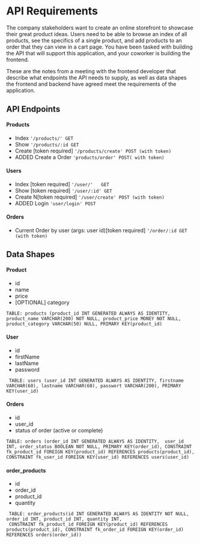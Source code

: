 # API Requirements
The company stakeholders want to create an online storefront to showcase their great product ideas. Users need to be able to browse an index of all products, see the specifics of a single product, and add products to an order that they can view in a cart page. You have been tasked with building the API that will support this application, and your coworker is building the frontend.

These are the notes from a meeting with the frontend developer that describe what endpoints the API needs to supply, as well as data shapes the frontend and backend have agreed meet the requirements of the application. 

## API Endpoints
#### Products
- Index `'/products/' GET`
- Show `'/products/:id GET`
- Create [token required] `'/products/create' POST (with token)`
- ADDED Create a Order `'products/order' POST( with token)`

#### Users
- Index [token required] `'/user/'   GET`
- Show [token required] `'/user/:id' GET`
- Create N[token required] `'/user/create' POST (with token)`
- ADDED Login `'user/login' POST`

#### Orders
- Current Order by user (args: user id)[token required] `'/order/:id GET (with token)`

## Data Shapes
#### Product
-  id
- name
- price
- [OPTIONAL] category
```
TABLE: products (product_id INT GENERATED ALWAYS AS IDENTITY, product_name VARCHAR(200) NOT NULL, product_price MONEY NOT NULL, product_category VARCHAR(50) NULL, PRIMARY KEY(product_id)
```

#### User
- id
- firstName
- lastName
- password
```
 TABLE: users (user_id INT GENERATED ALWAYS AS IDENTITY, firstname VARCHAR(60), lastname VARCHAR(60), passwort VARCHAR(200), PRIMARY KEY(user_id)
```


#### Orders
- id
- user_id
- status of order (active or complete)
```
TABLE: orders (order_id INT GENERATED ALWAYS AS IDENTITY,  user_id INT, order_status BOOLEAN NOT NULL, PRIMARY KEY(order_id), CONSTRAINT fk_product_id FOREIGN KEY(product_id) REFERENCES products(product_id), CONSTRAINT fk_user_id FOREIGN KEY(user_id) REFERENCES users(user_id)
```
#### order_products
- id
- order_id
- product_id
- quantity
```
 TABLE: order_products(id INT GENERATED ALWAYS AS IDENTITY NOT NULL, order_id INT, product_id INT, quantity INT,
 CONSTRAINT fk_product_id FOREIGN KEY(product_id) REFERENCES products(product_id), CONSTRAINT fk_order_id FOREIGN KEY(order_id) REFERENCES orders(order_id))
```
